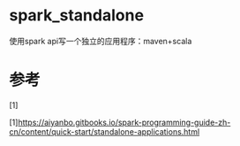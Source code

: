 # spark_standalone
使用spark api写一个独立的应用程序：maven+scala

# 参考
[1]



[1]https://aiyanbo.gitbooks.io/spark-programming-guide-zh-cn/content/quick-start/standalone-applications.html
